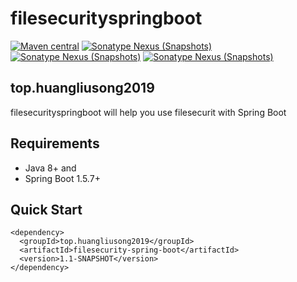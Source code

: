 # filesecurityspringboot
[![Maven central](https://maven-badges.herokuapp.com/maven-central/org.mybatis.spring.boot/mybatis-spring-boot/badge.svg)](https://search.maven.org/)
[![Sonatype Nexus (Snapshots)](https://img.shields.io/badge/build-top.huangliusong2019-green.svg)]()
[![Sonatype Nexus (Snapshots)](https://img.shields.io/badge/Sonatype%20Nexus-v1.1-yellow.svg)](https://oss.sonatype.org/content/repositories/snapshots/top/huangliusong2019/)
[![Sonatype Nexus (Snapshots)](https://img.shields.io/badge/build-passing-brightgreen.svg)](https://github.com/huangliusong1994/filesecurityspringboot)

## top.huangliusong2019
filesecurityspringboot  will help you use filesecurit with Spring Boot


## Requirements

* Java 8+ and 
* Spring Boot 1.5.7+


## Quick Start

~~~
<dependency>
  <groupId>top.huangliusong2019</groupId>
  <artifactId>filesecurity-spring-boot</artifactId>
  <version>1.1-SNAPSHOT</version>
</dependency>
~~~